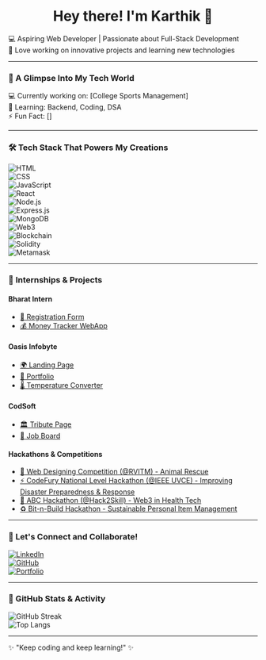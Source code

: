 <h1 align="center"> Hey there! I'm Karthik 👋 </h1>

💻 Aspiring Web Developer | Passionate about Full-Stack Development  
🚀 Love working on innovative projects and learning new technologies  

---

### 🌟 A Glimpse Into My Tech World
💻 Currently working on: [College Sports Management]  
📖 Learning: Backend, Coding, DSA  
⚡ Fun Fact: []  

---

### 🛠️ Tech Stack That Powers My Creations
![HTML](https://img.shields.io/badge/-HTML5-orange?style=flat&logo=html5)  
![CSS](https://img.shields.io/badge/-CSS3-blue?style=flat&logo=css3)  
![JavaScript](https://img.shields.io/badge/-JavaScript-yellow?style=flat&logo=javascript)  
![React](https://img.shields.io/badge/-React-blue?style=flat&logo=react)  
![Node.js](https://img.shields.io/badge/-Node.js-green?style=flat&logo=node.js)  
![Express.js](https://img.shields.io/badge/-Express.js-black?style=flat&logo=express)  
![MongoDB](https://img.shields.io/badge/-MongoDB-lightgreen?style=flat&logo=mongodb)  
![Web3](https://img.shields.io/badge/-Web3-darkblue?style=flat&logo=ethereum)  
![Blockchain](https://img.shields.io/badge/-Blockchain-grey?style=flat&logo=bitcoin)  
![Solidity](https://img.shields.io/badge/-Solidity-black?style=flat&logo=solidity)  
![Metamask](https://img.shields.io/badge/-Metamask-orange?style=flat&logo=metamask)  

---

### 📌 **Internships & Projects**
#### **Bharat Intern**
- [📝 Registration Form](https://github.com/karbhat74/Registration-Form.git)
- [💰 Money Tracker WebApp](https://github.com/karbhat74/Money-Tracker-WebApp.git)

#### **Oasis Infobyte**
- [🌍 Landing Page](https://github.com/karbhat74/Landing-Page.git)
- [👤 Portfolio](https://github.com/karbhat74/Portfolio.git)
- [🌡️ Temperature Converter](https://github.com/karbhat74/Temperature-Converter.git)

#### **CodSoft**
- [🏛 Tribute Page](https://github.com/karbhat74/Tribute-Page.git)
- [💼 Job Board](https://github.com/karbhat74/Job-Board.git)

#### **Hackathons & Competitions**
- [🐾 Web Designing Competition (@RVITM) - Animal Rescue](https://github.com/karbhat74/Animal-Rescue.git)
- [⚡ CodeFury National Level Hackathon (@IEEE UVCE) - Improving Disaster Preparedness & Response](https://github.com/karbhat74/CodeFury)
- [🏥 ABC Hackathon (@Hack2Skill) - Web3 in Health Tech](https://github.com/karbhat74/Web3-Health-Tech)
- [♻️ Bit-n-Build Hackathon - Sustainable Personal Item Management](https://github.com/karbhat74/Bit-n-Build)

---

### 📢 Let's Connect and Collaborate!  
[![LinkedIn](https://img.shields.io/badge/-LinkedIn-blue?style=flat&logo=linkedin)](https://www.linkedin.com/in/karbhat74/)  
[![GitHub](https://img.shields.io/badge/-GitHub-black?style=flat&logo=github)](https://github.com/karbhat74)  
[![Portfolio](https://img.shields.io/badge/-Portfolio-red?style=flat&logo=website)](https://karbhat74.com)  

---

### 🚀 GitHub Stats & Activity  
![GitHub Streak](https://streak-stats.demolab.com?user=your-username&theme=radical&hide_border=true)  
![Top Langs](https://github-readme-stats.vercel.app/api/top-langs/?username=your-username&layout=compact&theme=radical)  

---

✨ "Keep coding and keep learning!" ✨

